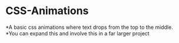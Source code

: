 # CSS-Animations
 *A basic css animations where text drops from the top to the middle.                                                            
 *You can expand this and involve this in a far larger project
